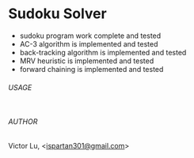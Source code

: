 Sudoku Solver
=============
- sudoku program work complete and tested
- AC-3 algorithm is implemented and tested
- back-tracking algorithm is implemented and tested
- MRV heuristic is implemented and tested
- forward chaining is implemented and tested

###### USAGE ######
```$ python sudoku.py test/some_file.txt 
```

###### AUTHOR ######
Victor Lu, &lt;ispartan301@gmail.com&gt;
